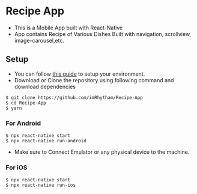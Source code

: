 # Recipe App
- This is a Mobile App built with React-Native 
- App contains Recipe of Various Dishes Built with navigation, scrollview, image-carousel,etc.

## Setup
- You can follow [this guide](https://reactnative.dev/docs/environment-setup) to setup your environment.
- Download or Clone the repository using following command and download dependencies
```ssh 
$ git clone https://github.com/imRhytham/Recipe-App
$ cd Recipe-App
$ yarn 
```

### For Android

```ssh
$ npx react-native start
$ npx react-native run-android
```
- Make sure to Connect Emulator or any physical device to the machine.

### For iOS

```ssh
$ npx react-native start
$ npx react-native run-ios
```
